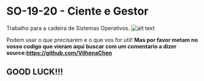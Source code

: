 # SO-19-20 - Ciente e Gestor
Trabalho para a cadeira de Sistemas Operativos.
![alt text](https://br.vivaldi.net/wp-content/uploads/sites/5990/2019/11/Replace-Windows-7-with-Linux-980x551.png)

Podem usar o que precisarem e o que vos for util! **Mas por favor metam no vosso codigo que vieram aqui buscar com um comentario a dizer source:https://github.com/VilhenaChen**
## GOOD LUCK!!!
